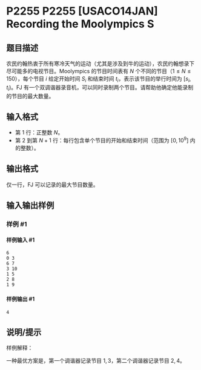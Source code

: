 # P2255 P2255 [USACO14JAN] Recording the Moolympics S

## 题目描述

农民约翰热衷于所有寒冷天气的运动（尤其是涉及到牛的运动），农民约翰想录下尽可能多的电视节目。Moolympics 的节目时间表有 $N$ 个不同的节目（$1\le N\le 150$），每个节目 $i$ 给定开始时间 $S_i$ 和结束时间 $t_i$，表示该节目的举行时间为 $[s_i,t_i)$。FJ 有一个双调谐器录音机，可以同时录制两个节目。请帮助他确定他能录制的节目的最大数量。

## 输入格式

- 第 $1$ 行：正整数 $N$。
- 第 $2$ 到第 $N+1$ 行：每行包含单个节目的开始和结束时间（范围为 $[0, 10^9]$ 内的整数）。

## 输出格式

仅一行，FJ 可以记录的最大节目数量。

## 输入输出样例

### 样例 #1

#### 样例输入 #1

```
6
0 3
6 7
3 10
1 5
2 8
1 9
```

#### 样例输出 #1

```
4
```

## 说明/提示

样例解释：

一种最优方案是，第一个调谐器记录节目 $1,3$，第二个调谐器记录节目 $2,4$。
